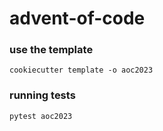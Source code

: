 # advent-of-code


### use the template

```shell
cookiecutter template -o aoc2023
```

### running tests
```shell
pytest aoc2023
```
